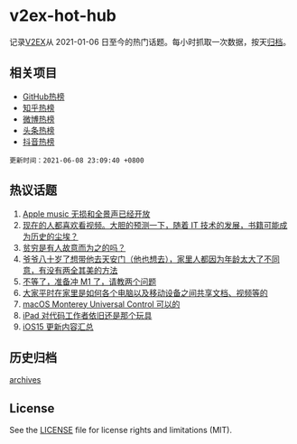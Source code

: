 # v2ex-hot-hub

 记录[V2EX](https://www.v2ex.com/)从 2021-01-06 日至今的热门话题。每小时抓取一次数据，按天[归档](archives)。
 
 ## 相关项目

- [GitHub热榜](https://github.com/lonnyzhang423/github-hot-hub)
- [知乎热榜](https://github.com/lonnyzhang423/zhihu-hot-hub)
- [微博热榜](https://github.com/lonnyzhang423/weibo-hot-hub)
- [头条热榜](https://github.com/lonnyzhang423/toutiao-hot-hub)
- [抖音热榜](https://github.com/lonnyzhang423/douyin-hot-hub)


 `更新时间：2021-06-08 23:09:40 +0800`

## 热议话题

1. [Apple music 无损和全景声已经开放](https://www.v2ex.com/t/782099)
1. [现在的人都喜欢看视频。大胆的预测一下，随着 IT 技术的发展，书籍可能成为历史的尘埃？](https://www.v2ex.com/t/782116)
1. [贫穷是有人故意而为之的吗？](https://www.v2ex.com/t/782210)
1. [爷爷八十岁了想带他去天安门（他也想去），家里人都因为年龄太大了不同意，有没有两全其美的方法](https://www.v2ex.com/t/782045)
1. [不等了，准备冲 M1 了，请教两个问题](https://www.v2ex.com/t/782143)
1. [大家平时在家里是如何各个电脑以及移动设备之间共享文档、视频等的](https://www.v2ex.com/t/782005)
1. [macOS Monterey Universal Control 可以的](https://www.v2ex.com/t/782012)
1. [iPad 对代码工作者依旧还是那个玩具](https://www.v2ex.com/t/782027)
1. [iOS15 更新内容汇总](https://www.v2ex.com/t/782029)

## 历史归档

[archives](archives)

## License

See the [LICENSE](LICENSE) file for license rights and limitations (MIT).
